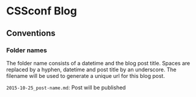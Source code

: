 # CSSconf Blog

## Conventions

### Folder names

The folder name consists of a datetime and the blog post title.
Spaces are replaced by a hyphen, datetime and post title by an underscore.
The filename will be used to generate a unique url for this blog post.

`2015-10-25_post-name.md`: Post will be published
